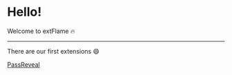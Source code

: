 # Hello!
Welcome to extFlame 🔥

------------
There are our first extensions 😄

[PassReveal](https://github.com/extflame/passreveal "PassReveal")
